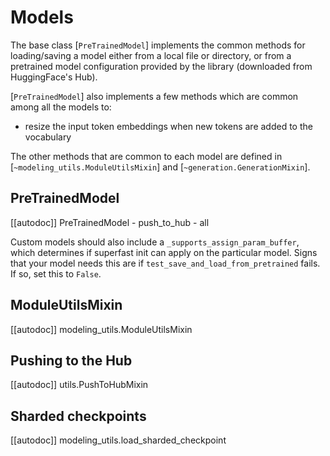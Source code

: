 <!--Copyright 2020 The HuggingFace Team. All rights reserved.

Licensed under the Apache License, Version 2.0 (the "License"); you may not use this file except in compliance with
the License. You may obtain a copy of the License at

http://www.apache.org/licenses/LICENSE-2.0

Unless required by applicable law or agreed to in writing, software distributed under the License is distributed on
an "AS IS" BASIS, WITHOUT WARRANTIES OR CONDITIONS OF ANY KIND, either express or implied. See the License for the
specific language governing permissions and limitations under the License.

⚠️ Note that this file is in Markdown but contain specific syntax for our doc-builder (similar to MDX) that may not be
rendered properly in your Markdown viewer.

-->

# Models

The base class [`PreTrainedModel`] implements the common methods for loading/saving a model either from a local
file or directory, or from a pretrained model configuration provided by the library (downloaded from HuggingFace's Hub).

[`PreTrainedModel`] also implements a few methods which are common among all the models to:

- resize the input token embeddings when new tokens are added to the vocabulary

The other methods that are common to each model are defined in [`~modeling_utils.ModuleUtilsMixin`] and [`~generation.GenerationMixin`].

## PreTrainedModel

[[autodoc]] PreTrainedModel
    - push_to_hub
    - all

Custom models should also include a `_supports_assign_param_buffer`, which determines if superfast init can apply
on the particular model. Signs that your model needs this are if `test_save_and_load_from_pretrained` fails. If so,
set this to `False`.

## ModuleUtilsMixin

[[autodoc]] modeling_utils.ModuleUtilsMixin

## Pushing to the Hub

[[autodoc]] utils.PushToHubMixin

## Sharded checkpoints

[[autodoc]] modeling_utils.load_sharded_checkpoint
